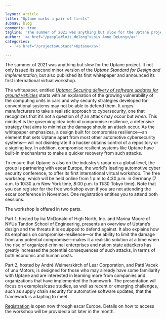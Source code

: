 ```yaml
---

layout: article
title: "Uptane marks a pair of firsts"
subnav: blog
comments: true
tagline: 'The summer of 2021 was anything but slow for the Uptane project. It not only issued its second minor version of the *Uptane Standard for Design and Implementation,* but also published its first whitepaper and announced its first international virtual workshop.'
author: '<a href="/people#lois_delong">Lois Anne DeLong</a>'
categories:
  - '<a href="/projects#uptane">Uptane</a>'

---
```


The summer of 2021 was anything but slow for the Uptane project. It not only issued its second minor version of the *Uptane Standard for Design and Implementation,* but also published its first whitepaper and announced its first international virtual workshop. 

The whitepaper, entitled [*Uptane: Securing delivery of software updates for ground vehicles*](https://uptane.github.io/papers/uptane_first_whitepaper_7821.pdf) starts with an explanation of the growing vulnerability of the computing units in cars and why security strategies developed for conventional systems may not be able to defend them. It urges manufacturers to take a realistic approach to cybersecurity, one that recognizes that it’s not a question of *if* an attack may occur but *when.* This mindset is the governing idea behind compromise resilience, a defensive strategy that aims to minimize the damage should an attack occur. As the whitepaper emphasizes, a design built for compromise resilience—an element that sets Uptane apart from most other automotive cybersecurity systems— will not disintegrate if a hacker obtains control of a repository or a signing key. In addition, compromise resilient systems like Uptane have built-in mechanisms to make a quicker recovery from such attacks.

To ensure that Uptane is also on the industry’s radar on a global level, the group is partnering with escar Europe, the world's leading automotive cyber security conference, to offer its first international virtual workshop. The free workshop, which will be held online from 1 p.m.to 4:30 p.m. in Germany (7 a.m. to 10:30 a.m New York time,  8:00 p.m. to 11:30 Tokyo time). Note that you can register for the free workshop even if you are not attending the escar conference in November. One registration entitles you to attend both sessions.

The workshop is offered in two parts.  

Part 1, hosted by Ira McDonald of High North, Inc.  and Marina Moore of NYUs Tandon School of Engineering, presents an overview of Uptane’s design and the threats it is equipped to defend against. It also explains how its emphasis on compromise-resilience—or the ability to limit the damage from any potential compromise—makes it a realistic solution at a time when the rise of organized criminal enterprises and nation state attackers has greatly increased the potential consequences of such attacks, in terms of both economic and human costs.
 
Part 2, hosted by André Weimerskirch of Lear Corporation, and Patti Vacek of unu Motors,
is designed for those who may already have some familiarity with Uptane and are interested in learning more from companies and organizations that have implemented the framework. The presentation will focus on examples/case studies, as well as recent or emerging challenges, such as supply chain security for automotive software updates, that the framework is adapting to meet.

[Registration](https://www.escar.info/escar-europe/registration.html) is open now through escar Europe. Details on how to access the workshop will be provided a bit later in the month.
